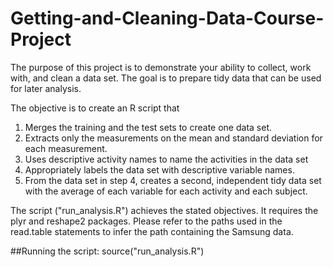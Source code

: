 Getting-and-Cleaning-Data-Course-Project
========================================

The purpose of this project is to demonstrate your ability to collect, work with, and clean a data set. The goal is to prepare tidy data that can be used for later analysis.

The objective is to create an R script that
  1.   Merges the training and the test sets to create one data set.
  2.  Extracts only the measurements on the mean and standard deviation for each measurement. 
  3.  Uses descriptive activity names to name the activities in the data set
  4.  Appropriately labels the data set with descriptive variable names. 
  5.  From the data set in step 4, creates a second, independent tidy data set with the average of each variable for each activity and each subject.

The script ("run_analysis.R") achieves the stated objectives. It requires the plyr and reshape2 packages. Please refer to the paths used in the read.table statements to infer the path containing the Samsung data. 

##Running the script:
source("run_analysis.R")